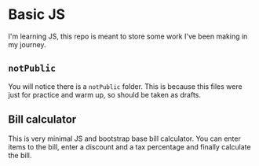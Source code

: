 # Basic JS

I'm learning JS, this repo is meant to store some work I've been making in my journey.

## `notPublic`

You will notice there is a `notPublic` folder. This is because this files were just for practice and warm up, so should be taken as drafts.

## Bill calculator

This is very minimal JS and bootstrap base bill calculator. You can enter items to the bill, enter a discount and a tax percentage and finally calculate the bill.
